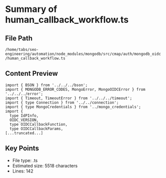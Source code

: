 # Summary of human_callback_workflow.ts
  
## File Path
`/home/tabs/seo-engineering/automation/node_modules/mongodb/src/cmap/auth/mongodb_oidc/human_callback_workflow.ts`

## Content Preview
```
import { BSON } from '../../../bson';
import { MONGODB_ERROR_CODES, MongoError, MongoOIDCError } from '../../../error';
import { Timeout, TimeoutError } from '../../../timeout';
import { type Connection } from '../../connection';
import { type MongoCredentials } from '../mongo_credentials';
import {
  type IdPInfo,
  OIDC_VERSION,
  type OIDCCallbackFunction,
  type OIDCCallbackParams,
[...truncated...]
```

## Key Points
- File type: .ts
- Estimated size: 5518 characters
- Lines: 142
